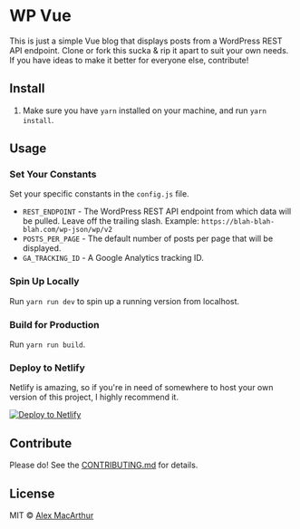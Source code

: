 # WP Vue

This is just a simple Vue blog that displays posts from a WordPress REST API endpoint. Clone or fork this sucka & rip it apart to suit your own needs. If you have ideas to make it better for everyone else, contribute!

## Install

1. Make sure you have `yarn` installed on your machine, and run `yarn install`.
 
## Usage

### Set Your Constants
Set your specific constants in the `config.js` file.

* `REST_ENDPOINT` - The WordPress REST API endpoint from which data will be pulled. Leave off the trailing slash. Example: `https://blah-blah-blah.com/wp-json/wp/v2`
* `POSTS_PER_PAGE` - The default number of posts per page that will be displayed.
* `GA_TRACKING_ID` - A Google Analytics tracking ID.

### Spin Up Locally
Run `yarn run dev` to spin up a running version from localhost.

### Build for Production
Run `yarn run build`.

### Deploy to Netlify
Netlify is amazing, so if you're in need of somewhere to host your own version of this project, I highly recommend it. 

[![Deploy to Netlify](https://www.netlify.com/img/deploy/button.svg)](https://app.netlify.com/start/deploy?repository=https://github.com/alexmacarthur/wp-vue)

## Contribute

Please do! See the [CONTRIBUTING.md](CONTRIBUTING.md) for details.

## License

MIT © [Alex MacArthur](https://macarthur.me)
